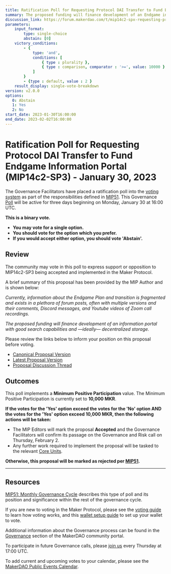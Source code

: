 ```yaml
---
title: Ratification Poll for Requesting Protocol DAI Transfer to Fund Endgame Information Portal (MIP14c2-SP3) - January 30, 2023
summary: The proposed funding will finance development of an Endgame information portal with good search capabilities and, ideally, decentralized storage.
discussion_link: https://forum.makerdao.com/t/mip14c2-spx-requesting-protocol-dai-transfer-to-fund-endgame-information-portal/19370
parameters:
    input_format:
        type: single-choice
        abstain: [0]
    victory_conditions:
        - {
            type: 'and',
            conditions: [
                { type : plurality },
                { type : comparison, comparator : '>=', value: 10000 }
            ]
        }
        - {type : default, value : 2 }
    result_display: single-vote-breakdown
version: v2.0.0
options:
   0: Abstain
   1: Yes
   2: No
start_date: 2023-01-30T16:00:00
end_date: 2023-02-02T16:00:00
---
```

# Ratification Poll for Requesting Protocol DAI Transfer to Fund Endgame Information Portal (MIP14c2-SP3) - January 30, 2023

The Governance Facilitators have placed a ratification poll into the [voting system](https://vote.makerdao.com/polling) as part of the responsibilities defined in [MIP51](https://mips.makerdao.com/mips/details/MIP51). This Governance [Poll](https://community-development.makerdao.com/en/learn/governance/on-chain-gov) will be active for three days beginning on Monday, January 30 at 16:00 UTC.

**This is a binary vote.**
- **You may vote for a single option.**
- **You should vote for the option which you prefer.**
- **If you would accept either option, you should vote 'Abstain'.**

## Review

The community may vote in this poll to express support or opposition to MIP14c2-SP3 being accepted and implemented in the Maker Protocol.

A brief summary of this proposal has been provided by the MIP Author and is shown below:

*Currently, information about the Endgame Plan and transition is fragmented and exists in a plethora of forum posts, often with multiple versions and their comments, Discord messages, and Youtube videos of Zoom call recordings.*

*The proposed funding will finance development of an information portal with good search capabilities and —ideally— decentralized storage.*

Please review the links below to inform your position on this proposal before voting.
* [Canonical Proposal Version](https://github.com/makerdao/mips/blob/e71a56bb6e5cced0cdc320806eff2a4b06bbccd4/MIP14/MIP14c2-Subproposals/MIP14c2-SP3.md)
* [Latest Proposal Version](https://mips.makerdao.com/mips/details/MIP14c2SP3)
* [Proposal Discussion Thread](https://forum.makerdao.com/t/mip14c2-sp3-requesting-protocol-dai-transfer-to-fund-endgame-information-portal/19370)

## Outcomes

This poll implements a **Minimum Positive Participation** value. The Minimum Positive Participation is currently set to **10,000 MKR**.

**If the votes for the 'Yes' option exceed the votes for the 'No' option AND the votes for the 'Yes' option exceed 10,000 MKR, then the following actions will be taken:**
* The MIP Editors will mark the proposal **Accepted** and the Governance Facilitators will confirm its passage on the Governance and Risk call on Thursday, February 2.
* Any further work required to implement the proposal will be tasked to the relevant [Core Units](https://mips.makerdao.com/mips/details/MIP38#mip38c2-core-unit-state).

**Otherwise, this proposal will be marked as rejected per [MIP51](https://mips.makerdao.com/mips/details/MIP51#mip51c2-ratification-poll).**

---

## Resources

[MIP51: Monthly Governance Cycle](https://mips.makerdao.com/mips/details/MIP51) describes this type of poll and its position and significance within the rest of the governance cycle.

If you are new to voting in the Maker Protocol, please see the [voting guide](https://community-development.makerdao.com/en/learn/governance/how-voting-works/) to learn how voting works, and this [wallet setup guide](https://community-development.makerdao.com/en/learn/governance/voting-setup/) to set up your wallet to vote.

Additional information about the Governance process can be found in the [Governance](https://community-development.makerdao.com/en/learn/governance) section of the MakerDAO community portal.

To participate in future Governance calls, please [join us](https://github.com/makerdao/community/tree/master/governance/governance-and-risk-meetings) every Thursday at 17:00 UTC.

To add current and upcoming votes to your calendar, please see the [MakerDAO Public Events Calendar](https://calendar.google.com/calendar/embed?src=makerdao.com_3efhm2ghipksegl009ktniomdk%40group.calendar.google.com&ctz=UTC&mode=week&showCalendars=0&showPrint=0).

